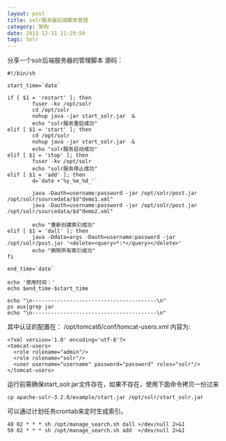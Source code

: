 ```yaml
---
layout: post
title: solr服务器后端脚本管理
category: 架构
date: 2011-12-31 11:29:59
tags: Solr
---
```



分享一个solr后端服务器的管理脚本 源码：


    #!/bin/sh

    start_time=`date`

    if [ $1 = 'restart' ]; then
            fuser -kv /opt/solr
            cd /opt/solr
            nohup java -jar start_solr.jar  &
            echo "solr服务重启成功"
    elif [ $1 = 'start' ]; then
            cd /opt/solr
            nohup java -jar start_solr.jar  &
            echo "solr服务启动成功"
    elif [ $1 = 'stop' ]; then
            fuser -kv /opt/solr
            echo "solr服务停止成功"
    elif [ $1 = 'add' ]; then
            d=`date +'%y_%m_%d_'`

            java -Dauth=username:password -jar /opt/solr/post.jar /opt/solr/sourcedata/$d"demo1.xml"
            java -Dauth=username:password -jar /opt/solr/post.jar /opt/solr/sourcedata/$d"demo2.xml"

            echo "重新创建索引成功"
    elif [ $1 = 'dall' ]; then
            java -Ddata=args -Dauth=username:password -jar /opt/solr/post.jar '<delete><query>*:*</query></delete>'
            echo "删除所有索引成功"
    fi

    end_time=`date`

    echo '使用时间：'
    echo $end_time-$start_time

    echo "\n----------------------------------------\n"
    ps aux|grep jar
    echo "\n----------------------------------------\n"

其中认证的配置在： /opt/tomcat6/conf/tomcat-users.xml 内容为:


    <?xml version='1.0' encoding='utf-8'?>
    <tomcat-users>
      <role rolename="admin"/>
      <role rolename="solr"/>
      <user username="username" password="password" roles="solr"/>
    </tomcat-users>

运行前需确保start_solr.jar文件存在，如果不存在，使用下面命令拷贝一份过来

    cp apache-solr-3.2.0/example/start.jar /opt/solr/start_solr.jar

可以通过计划任务crontab来定时生成索引。


    48 02 * * * sh /opt/manage_search.sh dall >/dev/null 2>&1
    50 02 * * * sh /opt/manage_search.sh add  >/dev/null 2>&1
